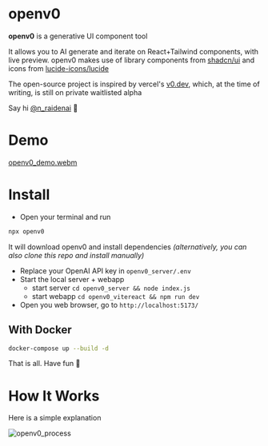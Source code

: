 # openv0

**openv0** is a generative UI component tool

It allows you to AI generate and iterate on React+Tailwind components, with live preview. openv0 makes use of library components from [shadcn/ui](https://ui.shadcn.com/) and icons from [lucide-icons/lucide](https://lucide.dev/)

The open-source project is inspired by vercel's [v0.dev](https://v0.dev/), which, at the time of writing, is still on private waitlisted alpha


Say hi [@n_raidenai](https://twitter.com/n_raidenai) 👋


# Demo

[openv0_demo.webm](https://github.com/raidendotai/openv0/assets/127366981/53b14c27-22ec-40a3-a431-539daf197f49)

# Install

* Open your terminal and run

```sh
npx openv0
```

It will download openv0 and install dependencies *(alternatively, you can also clone this repo and install manually)*

* Replace your OpenAI API key in `openv0_server/.env`
* Start the local server + webapp
  * start server `cd openv0_server && node index.js`
  * start webapp `cd openv0_vitereact && npm run dev`
* Open you web browser, go to `http://localhost:5173/`

## With Docker
```sh
docker-compose up --build -d
```

That is all. Have fun 🎉

# How It Works

Here is a simple explanation

![openv0_process](https://github.com/raidendotai/openv0/assets/127366981/dad08255-f54a-4437-bf87-9560f69940a7)

